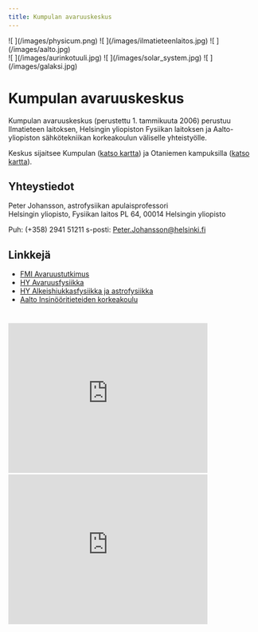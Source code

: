 ```yaml
---
title: Kumpulan avaruuskeskus
---
```


<div class="three-images left">
![&nbsp;](/images/physicum.png)
![&nbsp;](/images/ilmatieteenlaitos.jpg)
![&nbsp;](/images/aalto.jpg)
</div>

<div class="three-images right">
![&nbsp;](/images/aurinkotuuli.jpg)
![&nbsp;](/images/solar_system.jpg)
![&nbsp;](/images/galaksi.jpg)
</div>

# Kumpulan avaruuskeskus

Kumpulan avaruuskeskus (perustettu 1. tammikuuta 2006) perustuu Ilmatieteen
laitoksen, Helsingin yliopiston Fysiikan laitoksen ja Aalto-yliopiston
sähkötekniikan korkeakoulun väliselle yhteistyölle.

Keskus sijaitsee
Kumpulan ([katso kartta](https://www.google.fi/maps/place/Physicum,+00560+Helsinki/))
ja Otaniemen kampuksilla ([katso kartta](https://www.google.fi/maps/place/Aalto+University)).

## Yhteystiedot

Peter Johansson, astrofysiikan apulaisprofessori  
Helsingin yliopisto, Fysiikan laitos
PL 64, 00014 Helsingin yliopisto

Puh: (+358) 2941 51211
s-posti: Peter.Johansson@helsinki.fi

## Linkkejä
   
- [FMI Avaruustutkimus](http://space.fmi.fi)
- [HY Avaruusfysiikka](http://theory.physics.helsinki.fi/~space)
- [HY Alkeishiukkasfysiikka ja astrofysiikka](http://www.physics.helsinki.fi/tutkimus/afo)
- [Aalto Insinööritieteiden korkeakoulu](http://eng.aalto.fi/fi)

#

<iframe src="https://www.google.com/maps/embed?pb=!1m14!1m8!1m3!1d1982.5484397722335!2d24.963200599999997!3d60.20475559999999!3m2!1i1024!2i768!4f13.1!3m3!1m2!1s0x4692099f3e9b3871%3A0xdd5d410934b329cf!2sPhysicum%2C+00560+Helsinki!5e0!3m2!1sen!2sfi!4v1413315067602"
   width="400" height="300" frameborder="0" style="border:0"></iframe>

<iframe src="https://www.google.com/maps/embed?pb=!1m18!1m12!1m3!1d3967.3140919038365!2d24.826994964980926!3d60.18640866034065!2m3!1f0!2f0!3f0!3m2!1i1024!2i768!4f13.1!3m3!1m2!1s0x0%3A0x4240e7a8e62add5a!2sAalto+University!5e0!3m2!1sen!2sfi!4v1413315284499"
   width="400" height="300" frameborder="0" style="border:0"></iframe>
